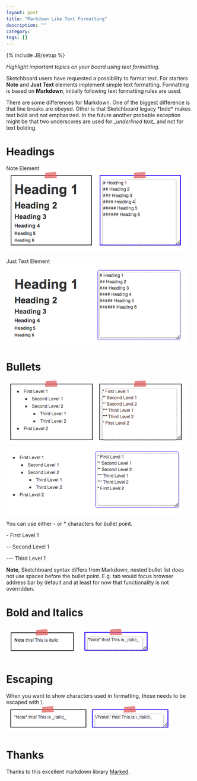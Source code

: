 ```yaml
---
layout: post
title: "Markdown Like Text Formatting"
description: ""
category: 
tags: []
---
```

{% include JB/setup %}

_Highlight important topics on your board using text formatting._

Sketchboard users have requested a possibility to format text.
For starters __Note__ and __Just Text__ elements implement simple text formatting.
Formatting is based on __Markdown__, initially following text formatting rules
are used.

There are some differences for Markdown. One of the biggest difference is that 
line breaks are obeyed. Other is that Sketchboard legacy \*bold\* makes text bold
and not emphasized. In the future another probable exception might be that two underscores 
are used for \__underlined text\__ and not for text bolding.

Headings
========

Note Element
![Heading Syntax (Notes)](/images/note-heading-markdown.png)

Just Text Element
![Heading Just Text](/images/just-text-heading.png)

Bullets
=======

![Notes Bullets Syntax](/images/note-bullets-markdown2.png)
![Just Text Bullets](/images/just-text-bullets.png)

You can use either - or * characters for bullet point.

\- First Level 1

\-- Second Level 1

\--- Third Level 1

__Note__, Sketchboard syntax differs from Markdown, nested bullet list does not use 
spaces before the bullet point. E.g. tab would focus browser address bar by default and 
at least for now that functionality is not overridden.

Bold and Italics
================

![Bold and Italic](/images/note-bold-italic.png)

Escaping
========
When you want to show characters used in formatting, those needs to be
escaped with \\.
![Note Escaping](/images/note-escaping.png)

Thanks
======
Thanks to this excellent markdown library [Marked](https://github.com/chjj/marked).